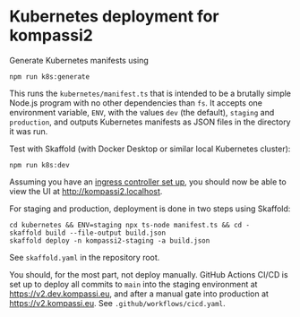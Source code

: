 # Kubernetes deployment for kompassi2

Generate Kubernetes manifests using

    npm run k8s:generate

This runs the `kubernetes/manifest.ts` that is intended to be a brutally simple Node.js program with no other dependencies than `fs`. It accepts one environment variable, `ENV`, with the values `dev` (the default), `staging` and `production`, and outputs Kubernetes manifests as JSON files in the directory it was run.

Test with Skaffold (with Docker Desktop or similar local Kubernetes cluster):

    npm run k8s:dev

Assuming you have an [ingress controller set up](https://outline.con2.fi/doc/ingress-controller-XfVUOHtp2t#h-installing-an-ingress-controller-for-local-development), you should now be able to view the UI at http://kompassi2.localhost.

For staging and production, deployment is done in two steps using Skaffold:

    cd kubernetes && ENV=staging npx ts-node manifest.ts && cd -
    skaffold build --file-output build.json
    skaffold deploy -n kompassi2-staging -a build.json

See `skaffold.yaml` in the repository root.

You should, for the most part, not deploy manually. GitHub Actions CI/CD is set up to deploy all commits to `main` into the staging environment at https://v2.dev.kompassi.eu, and after a manual gate into production at https://v2.kompassi.eu. See `.github/workflows/cicd.yaml`.
